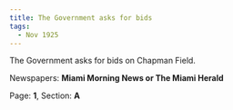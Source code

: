 ```yaml
---  
title: The Government asks for bids  
tags:  
  - Nov 1925  
---  
```

  
The Government asks for bids on Chapman Field.  
  
Newspapers: **Miami Morning News or The Miami Herald**  
  
Page: **1**, Section: **A** 
